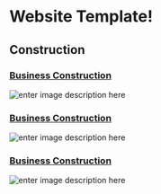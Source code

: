# Website Template!

## Construction

### [Business Construction](http://dazzlersoftware.com/demo/business-construction/)
![enter image description here](https://i0.wp.com/themes.svn.wordpress.org/business-construction/1.0.2/screenshot.jpg?w=1142&strip=all)

### [Business Construction](https://catchthemes.com/demo/solid-construction-modern/)
![enter image description here](https://i0.wp.com/themes.svn.wordpress.org/solid-construction-classic/1.0.1/screenshot.png?w=1142&strip=all)

### [Business Construction](https://demo.raratheme.com/construction-company/)

![enter image description here](https://i0.wp.com/themes.svn.wordpress.org/construction-company/1.0.0/screenshot.png?w=1142&strip=all)
